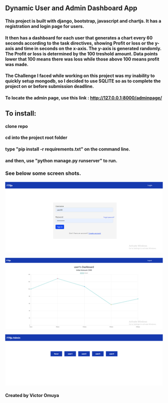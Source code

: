 ## Dynamic User and Admin Dashboard App

#### This project is built with django, bootstrap, javascript and chartjs. It has a registration and login page for users. 
#### It then has a dashboard for each user that generates a chart every 60 seconds according to the task directives, showing Profit or loss or the y-axis and time in seconds on the x-axis. The y-axis is generated randomly. The Profit or loss is determined by the 100 treshold amount. Data points lower that 100 means there was loss while those above 100 means profit was made.

#### The Challenge I faced while working on this project was my inability to quickly setup mongodb, so I decided to use SQLITE so as to complete the project on or before submission deadline. 

#### To locate the admin page, use this link : http://127.0.0.1:8000/adminpage/


## To install:

#### clone repo
#### cd into the project root folder
#### type "pip install -r requirements.txt" on the command line.
#### and then, use "python manage.py runserver" to run.


### See below some screen shots.

![User Login](<Ft9ja Login.PNG>)

![User Dashboard](<Ft9ja Trading Dashboard.PNG>)

![Admin Page](Adminpage.PNG)


#### Created by Victor Omuya 